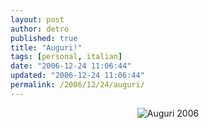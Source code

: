 ```yaml
---
layout: post
author: detro
published: true
title: "Auguri!"
tags: [personal, italian]
date: "2006-12-24 11:06:44"
updated: "2006-12-24 11:06:44"
permalink: /2006/12/24/auguri/
---
```


<div align="center"><img id="image532" src="http://www.detronizator.org/wp-content/uploads/2006/12/auguri-2006_thumb.png" alt="Auguri 2006" /></div>
